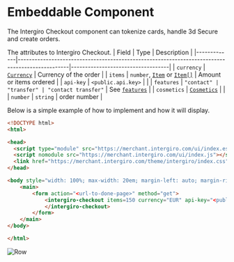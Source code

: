 # Embeddable Component

The Intergiro Checkout component can tokenize cards, handle 3d Secure and create orders.

The attributes to Intergiro Checkout.
| Field       | Type                                                                                           | Description                       |
|-------------|------------------------------------------------------------------------------------------------|-----------------------------------|
| `currency`  | [`Currency`](../common/reference.html#currency)                                                | Currency of the order             |
| `items`     | `number`, [`Item`](../common/reference.html#item) or [`Item[]`](../common/reference.html#item) | Amount or items ordered           |
| `api-key`   | `<public.api.key>`                                                                             |                                   |
| `features`  | `"contact" | "transfer" | "contact transfer"`                                                  | See [`features`](./features.html) |
| `cosmetics` | [`Cosmetics`](./cosmetic.html)                                                                 |                                   |
| `number`    | `string`                                                                                       | order number                      |

 Below is a simple example of how to implement and how it will display.

``` html
<!DOCTYPE html>
<html>

<head>
  <script type="module" src="https://merchant.intergiro.com/ui/index.esm.js"></script>
  <script nomodule src="https://merchant.intergiro.com/ui/index.js"></script>
  <link href="https://merchant.intergiro.com/theme/intergiro/index.css" rel="stylesheet">
</head>

<body style="width: 100%; max-width: 20em; margin-left: auto; margin-right: auto;">
	<main>
		<form action="<url-to-done-page>" method="get">
			<intergiro-checkout items=150 currency="EUR" api-key="<public.api.key>">
			</intergiro-checkout>
		</form>
	</main>
</body>

</html>
```

<img :src="$withBase('/assets/img/merchant/checkout/standardCheckout.png')" alt="Row">